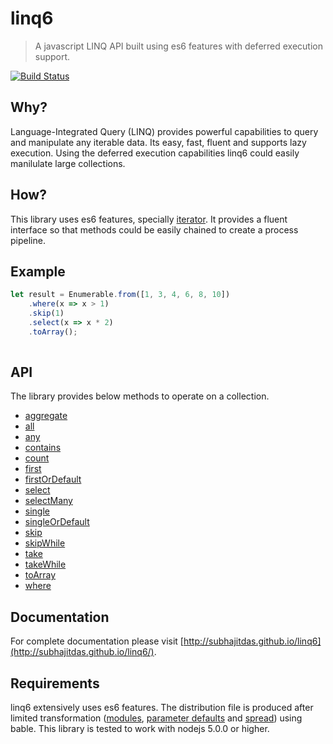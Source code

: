 # linq6
> A javascript LINQ API built using es6 features with deferred execution support.

[![Build Status](https://travis-ci.org/subhajitdas/linq6.svg?branch=master)](https://travis-ci.org/subhajitdas/linq6)

## Why?
Language-Integrated Query (LINQ) provides powerful capabilities to query and manipulate any iterable data. Its easy, fast, fluent and supports lazy execution. Using the deferred execution capabilities linq6 could easily manilulate large collections.

## How?
This library uses es6 features, specially [iterator](https://developer.mozilla.org/en/docs/Web/JavaScript/Reference/Iteration_protocols). It provides a fluent interface so that methods could be easily chained to create a process pipeline.

## Example
``` javascript
let result = Enumerable.from([1, 3, 4, 6, 8, 10])
    .where(x => x > 1)
    .skip(1)
    .select(x => x * 2)
    .toArray();    
    
```
## API
The library provides below methods to operate on a collection.
* [aggregate](http://subhajitdas.github.io/linq6/Enumerable.html#aggregate__anchor)
* [all](http://subhajitdas.github.io/linq6/Enumerable.html#all__anchor)
* [any](http://subhajitdas.github.io/linq6/Enumerable.html#any__anchor)
* [contains](http://subhajitdas.github.io/linq6/Enumerable.html#contains__anchor)
* [count](http://subhajitdas.github.io/linq6/Enumerable.html#count__anchor)
* [first](http://subhajitdas.github.io/linq6/Enumerable.html#first__anchor)
* [firstOrDefault](http://subhajitdas.github.io/linq6/Enumerable.html#firstOrDefault__anchor)
* [select](http://subhajitdas.github.io/linq6/Enumerable.html#select__anchor)
* [selectMany](http://subhajitdas.github.io/linq6/Enumerable.html#__anchor)
* [single](http://subhajitdas.github.io/linq6/Enumerable.html#single__anchor)
* [singleOrDefault](http://subhajitdas.github.io/linq6/Enumerable.html#singleOrDefault__anchor)
* [skip](http://subhajitdas.github.io/linq6/Enumerable.html#skip__anchor)
* [skipWhile](http://subhajitdas.github.io/linq6/Enumerable.html#skipWhile__anchor)
* [take](http://subhajitdas.github.io/linq6/Enumerable.html#take__anchor)
* [takeWhile](http://subhajitdas.github.io/linq6/Enumerable.html#takeWhile__anchor)
* [toArray](http://subhajitdas.github.io/linq6/Enumerable.html#toArray__anchor)
* [where](http://subhajitdas.github.io/linq6/Enumerable.html#where__anchor)

## Documentation
For complete documentation please visit [http://subhajitdas.github.io/linq6](http://subhajitdas.github.io/linq6/).

## Requirements
linq6 extensively uses es6 features. The distribution file is produced after limited transformation ([modules](https://hacks.mozilla.org/2015/08/es6-in-depth-modules/), [parameter defaults](https://developer.mozilla.org/en/docs/Web/JavaScript/Reference/Functions/default_parameters) and [spread](https://developer.mozilla.org/en/docs/Web/JavaScript/Reference/Operators/Spread_operator)) using bable. This library is tested to work with nodejs 5.0.0 or higher.

 
